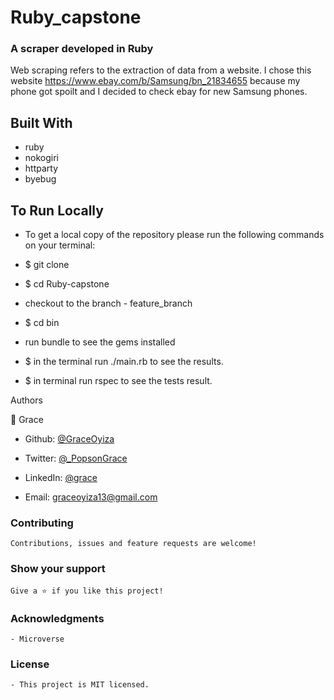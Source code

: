 # Ruby_capstone

### A scraper developed in Ruby
   Web scraping refers to the extraction of data from a website. I chose this website https://www.ebay.com/b/Samsung/bn_21834655 because my phone got spoilt and I decided to check ebay for new Samsung phones.


## Built With
   - ruby
   - nokogiri
   - httparty
   - byebug

## To Run Locally

   - To get a local copy of the repository please run the following commands on your terminal:

   - $ git clone 

   - $ cd Ruby-capstone

   - checkout to the branch - feature_branch

   - $ cd bin

   - run bundle to see the gems installed

   - $ in the terminal run ./main.rb to see the results.

   - $ in terminal run rspec to see the tests result.

Authors

👤 Grace

   - Github: [@GraceOyiza](https://github.com/GraceOyiza)

   - Twitter: [@_PopsonGrace](https://twitter.com/_PopsonGrace)

   - LinkedIn: [@grace](https://www.linkedin.com/in/grace-popoola)

   - Email: graceoyiza13@gmail.com

### Contributing
    Contributions, issues and feature requests are welcome!

### Show your support
    Give a ⭐️ if you like this project!

### Acknowledgments
    - Microverse

### License
    - This project is MIT licensed. 
